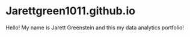 # Jarettgreen1011.github.io
Hello! My name is Jarett Greenstein and this my data analytics portfolio!
